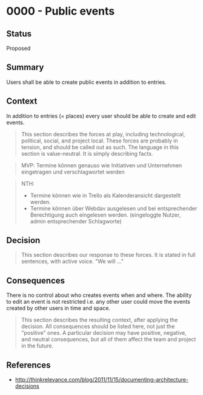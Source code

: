 # 0000 - Public events

## Status
[status]: #status

Proposed

## Summary
[summary]: #summary

Users shall be able to create public events in addition to entries.

## Context
[context]: #context

In addition to entries (= places) every user should be able to create and edit events.

> This section describes the forces at play, including technological, political, social, and project local. These forces are probably in tension, and should be called out as such. The language in this section is value-neutral. It is simply describing facts.

> MVP: Termine können genauso wie Initiativen und
Unternehmen eingetragen und verschlagwortet werden

> NTH:
> - Termine können wie in Trello als Kalenderansicht dargestellt
werden.
> - Termine können über Webdav ausgelesen und bei
entsprechender Berechtigung auch eingelesen werden.
(eingeloggte Nutzer, admin entsprechender Schlagworte)

## Decision
[decision]: #decision

> This section describes our response to these forces. It is stated in full sentences, with active voice. "We will ..."

## Consequences
[consequences]: #consequences

There is no control about who creates events when and where. The ability to edit an event is not
restricted i.e. any other user could move the events created by other users in time and space.

> This section describes the resulting context, after applying the decision. All consequences should be listed here, not just the "positive" ones. A particular decision may have positive, negative, and neutral consequences, but all of them affect the team and project in the future.

## References
[references]: #references

- http://thinkrelevance.com/blog/2011/11/15/documenting-architecture-decisions
